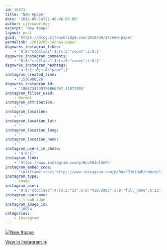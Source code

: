 ```yaml
---
id: 10973
title: 'New #pape'
date: '2018-09-14T22:48:46-07:00'
author: cjtrowbridge
excerpt: 'New #pape'
layout: post
guid: 'https://blog.cjtrowbridge.com/2018/09/14/new-pape/'
permalink: /2018/09/14/new-pape/
dsgnwrks_instagram_likes:
    - 'O:8:"stdClass":1:{s:5:"count";i:0;}'
dsgnwrks_instagram_comments:
    - 'O:8:"stdClass":1:{s:5:"count";i:0;}'
dsgnwrks_instagram_hashtags:
    - 'a:1:{i:0;s:4:"pape";}'
instagram_created_time:
    - '1536990526'
dsgnwrks_instagram_id:
    - '1868734439796066767_41872995'
instagram_filter_used:
    - Normal
instagram_attribution:
    - ''
instagram_location:
    - ''
instagram_location_lat:
    - ''
instagram_location_long:
    - ''
instagram_location_name:
    - ''
instagram_users_in_photo:
    - 'a:0:{}'
instagram_link:
    - 'https://www.instagram.com/p/BnvFBJvlUnP/'
instagram_embed_code:
    - "\n<iframe src=\"https://www.instagram.com/p/BnvFBJvlUnP/embed/\" width=\"612\" height=\"710\" frameborder=\"0\" scrolling=\"no\" allowtransparency=\"true\" class=\"insta-image-embed\"></iframe>\n"
instagram_type:
    - image
instagram_user:
    - 'O:8:"stdClass":4:{s:2:"id";s:8:"41872995";s:9:"full_name";s:13:"CJ Trowbridge";s:15:"profile_picture";s:141:"https://scontent.cdninstagram.com/vp/2a0bf6ee9c80fb714d5a904ec5a3e35b/5C2F601C/t51.2885-19/s150x150/13724650_1188772791164794_142557231_a.jpg";s:8:"username";s:12:"cjtrowbridge";}'
instagram_username:
    - cjtrowbridge
instagram_image_id:
    - '10974'
categories:
    - Instagram
---
```


[![New #pape](https://blog.cjtrowbridge.com/wp-content/uploads/2018/09/1536990526-1-1.jpg)](https://www.instagram.com/p/BnvFBJvlUnP/)

[View in Instagram ⇒](https://www.instagram.com/p/BnvFBJvlUnP/)